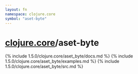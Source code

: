 ```yaml
---
layout: fn
namespace: clojure.core
symbol: "aset-byte"
---
```


# [clojure.core](../)/aset-byte

{% include 1.5.0/clojure.core/aset_byte/docs.md %}
{% include 1.5.0/clojure.core/aset_byte/examples.md %}
{% include 1.5.0/clojure.core/aset_byte/src.md %}

